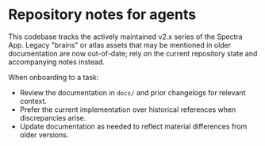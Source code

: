 # Repository notes for agents

This codebase tracks the actively maintained v2.x series of the Spectra App. Legacy
"brains" or atlas assets that may be mentioned in older documentation are now
out-of-date; rely on the current repository state and accompanying notes instead.

When onboarding to a task:
- Review the documentation in `docs/` and prior changelogs for relevant context.
- Prefer the current implementation over historical references when discrepancies arise.
- Update documentation as needed to reflect material differences from older versions.

